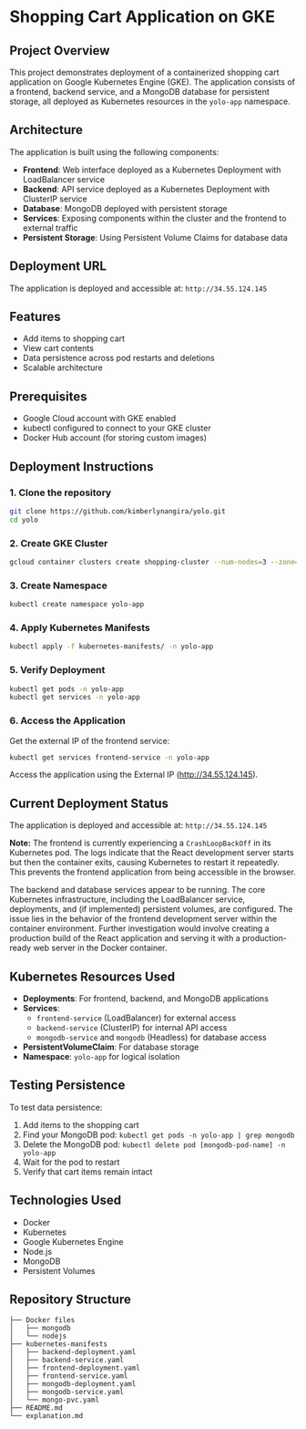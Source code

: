 
# Shopping Cart Application on GKE

## Project Overview
This project demonstrates deployment of a containerized shopping cart application on Google Kubernetes Engine (GKE). The application consists of a frontend, backend service, and a MongoDB database for persistent storage, all deployed as Kubernetes resources in the `yolo-app` namespace.

## Architecture
The application is built using the following components:
- **Frontend**: Web interface deployed as a Kubernetes Deployment with LoadBalancer service
- **Backend**: API service deployed as a Kubernetes Deployment with ClusterIP service
- **Database**: MongoDB deployed with persistent storage
- **Services**: Exposing components within the cluster and the frontend to external traffic
- **Persistent Storage**: Using Persistent Volume Claims for database data

## Deployment URL
The application is deployed and accessible at: `http://34.55.124.145`

## Features
- Add items to shopping cart
- View cart contents
- Data persistence across pod restarts and deletions
- Scalable architecture

## Prerequisites
- Google Cloud account with GKE enabled
- kubectl configured to connect to your GKE cluster
- Docker Hub account (for storing custom images)

## Deployment Instructions

### 1. Clone the repository
```bash
git clone https://github.com/kimberlynangira/yolo.git
cd yolo
```

### 2. Create GKE Cluster
```bash
gcloud container clusters create shopping-cluster --num-nodes=3 --zone=us-central1-a
```

### 3. Create Namespace
```bash
kubectl create namespace yolo-app
```

### 4. Apply Kubernetes Manifests
```bash
kubectl apply -f kubernetes-manifests/ -n yolo-app
```

### 5. Verify Deployment
```bash
kubectl get pods -n yolo-app
kubectl get services -n yolo-app
```

### 6. Access the Application
Get the external IP of the frontend service:
```bash
kubectl get services frontend-service -n yolo-app
```
Access the application using the External IP (http://34.55.124.145).

## Current Deployment Status

The application is deployed and accessible at: `http://34.55.124.145`

**Note:** The frontend is currently experiencing a `CrashLoopBackOff` in its Kubernetes pod. The logs indicate that the React development server starts but then the container exits, causing Kubernetes to restart it repeatedly. This prevents the frontend application from being accessible in the browser.

The backend and database services appear to be running. The core Kubernetes infrastructure, including the LoadBalancer service, deployments, and (if implemented) persistent volumes, are configured. The issue lies in the behavior of the frontend development server within the container environment. Further investigation would involve creating a production build of the React application and serving it with a production-ready web server in the Docker container.




## Kubernetes Resources Used
- **Deployments**: For frontend, backend, and MongoDB applications
- **Services**: 
  - `frontend-service` (LoadBalancer) for external access
  - `backend-service` (ClusterIP) for internal API access
  - `mongodb-service` and `mongodb` (Headless) for database access
- **PersistentVolumeClaim**: For database storage
- **Namespace**: `yolo-app` for logical isolation

## Testing Persistence
To test data persistence:
1. Add items to the shopping cart
2. Find your MongoDB pod: `kubectl get pods -n yolo-app | grep mongodb`
3. Delete the MongoDB pod: `kubectl delete pod [mongodb-pod-name] -n yolo-app`
4. Wait for the pod to restart
5. Verify that cart items remain intact

## Technologies Used
- Docker
- Kubernetes
- Google Kubernetes Engine
- Node.js
- MongoDB
- Persistent Volumes

## Repository Structure
```
├── Docker files
│   ├── mongodb
│   └── nodejs
├── kubernetes-manifests
│   ├── backend-deployment.yaml
│   ├── backend-service.yaml
│   ├── frontend-deployment.yaml
│   ├── frontend-service.yaml
│   ├── mongodb-deployment.yaml
│   ├── mongodb-service.yaml
│   └── mongo-pvc.yaml
├── README.md
└── explanation.md
```
